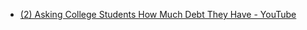 - [(2) Asking College Students How Much Debt They Have - YouTube](https://www.youtube.com/watch?v=Uq5CfNqrlAY)